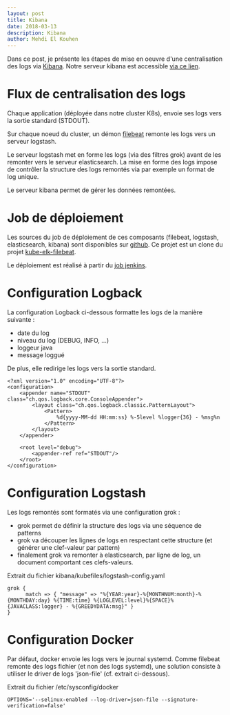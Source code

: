```yaml
---
layout: post
title: Kibana
date: 2018-03-13
description: Kibana
author: Mehdi El Kouhen
---
```


Dans ce post, je présente les étapes de mise en oeuvre d'une centralisation des logs via [Kibana](https://www.elastic.co/fr/products/kibana). Notre serveur kibana est accessible [via ce lien](http://kibana.k8.wildwidewest.xyz/).

# Flux de centralisation des logs

Chaque application (déployée dans notre cluster K8s), envoie ses logs vers la sortie standard (STDOUT).

Sur chaque noeud du cluster, un démon [filebeat](https://www.elastic.co/fr/products/beats/filebeat) remonte les logs vers un serveur logstash.

Le serveur logstash met en forme les logs (via des filtres grok) avant de les remonter vers le serveur elasticsearch. La mise en forme des logs impose de contrôler la structure des logs remontés via par exemple un format de log unique.

Le serveur kibana permet de gérer les données remontées.

# Job de déploiement 

Les sources du job de déploiement de ces composants (filebeat, logstash, elasticsearch, kibana) sont disponibles sur [github](https://github.com/SofteamOuest/kibana). Ce projet est un clone du projet [kube-elk-filebeat](https://github.com/komljen/kube-elk-filebeat).

Le déploiement est réalisé à partir du [job jenkins](http://jenkins.k8.wildwidewest.xyz/job/kibana/job/master/).

# Configuration Logback

La configuration Logback ci-dessous formatte les logs de la manière suivante :

* date du log
* niveau du log (DEBUG, INFO, ...)
* loggeur java
* message loggué

De plus, elle redirige les logs vers la sortie standard.

```
<?xml version="1.0" encoding="UTF-8"?>
<configuration>
    <appender name="STDOUT" class="ch.qos.logback.core.ConsoleAppender">
        <layout class="ch.qos.logback.classic.PatternLayout">
            <Pattern>
                %d{yyyy-MM-dd HH:mm:ss} %-5level %logger{36} - %msg%n
            </Pattern>
        </layout>
    </appender>

    <root level="debug">
        <appender-ref ref="STDOUT"/>
    </root>
</configuration>
```

# Configuration Logstash

Les logs remontés sont formatés via une configuration grok : 

* grok permet de définir la structure des logs via une séquence de patterns 
* grok va découper les lignes de logs en respectant cette structure (et générer une clef-valeur par pattern)
* finalement grok va remonter à elasticsearch, par ligne de log, un document comportant ces clefs-valeurs.

Extrait du fichier kibana/kubefiles/logstash-config.yaml
```
grok {
      match => { "message" => "%{YEAR:year}-%{MONTHNUM:month}-%{MONTHDAY:day} %{TIME:time} %{LOGLEVEL:level}%{SPACE}%{JAVACLASS:logger} - %{GREEDYDATA:msg}" }
}
```

# Configuration Docker

Par défaut, docker envoie les logs vers le journal systemd. Comme filebeat remonte des logs fichier (et non des logs systemd), une solution consiste à utiliser le driver de logs 'json-file' (cf. extrait ci-dessous). 

Extrait du fichier /etc/sysconfig/docker
```
OPTIONS='--selinux-enabled --log-driver=json-file --signature-verification=false'
```